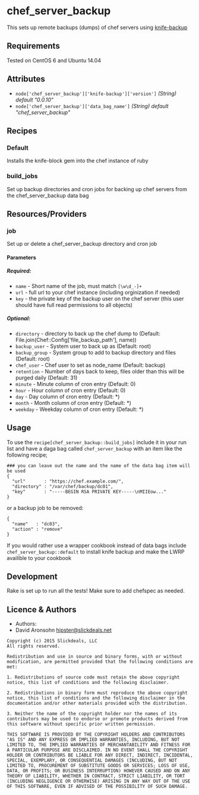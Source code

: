 # chef_server_backup

This sets up remote backups (dumps) of chef servers using [knife-backup](https://github.com/mdxp/knife-backup)

## Requirements
Tested on CentOS 6 and Ubuntu 14.04

## Attributes
* `node['chef_server_backup']['knife-backup']['version']` *(String) default "0.0.10"*
* `node['chef_server_backup']['data_bag_name']` *(String) default "chef_server_backup"*

## Recipes
### Default
Installs the knife-block gem into the chef instance of ruby

### build_jobs
Set up backup directories and cron jobs for backing up chef servers from the chef_server_backup data bag

## Resources/Providers
### job
Set up or delete a chef_server_backup directory and cron job

#### Parameters
##### Required:
* `name` - Short name of the job, must match `[\w\d_-]+`
* `url` - full url to your chef instance (including orginization if needed)
* `key` - the private key of the backup user on the chef server (this user should have full read permissions to all objects)

##### Optional:
- `directory` - directory to back up the chef dump to (Default: File.join(Chef::Config['file_backup_path'], name))
- `backup_user` - System user to back up as (Default: root)
- `backup_group` - System group to add to backup directory and files (Default: root)
- `chef_user` - Chef user to set as node_name (Default: backup)
- `retention` - Number of days back to keep, files older than this will be purged daily (Default: 31)
- `minute` - Minute column of cron entry (Default: 0)
- `hour` - Hour column of cron entry (Default: 0)
- `day` - Day column of cron entry (Default: *)
- `month` - Month column of cron entry (Default: *)
- `weekday` - Weekday column of cron entry (Default: *)

## Usage
To use the `recipe[chef_server_backup::build_jobs]` include it in your run list and have a daga bag called `chef_server_backup` with an item like the following recipe;

```
### you can leave out the name and the name of the data bag item will be used
{
  "url"       : "https://chef.example.com/",
  "directory" : "/var/chef/backup/dc01",
  "key"       : "-----BEGIN RSA PRIVATE KEY-----\nMIIEow..."
}
```

or a backup job to be removed:

```
{
  "name"   : "dc03",
  "action" : "remove"
}
```

If you would rather use a wrapper cookbook instead of data bags include `chef_server_backup::default` to install knife backup and make the LWRP availible to your cookbook

## Development
Rake is set up to run all the tests! Make sure to add chefspec as needed.

## Licence & Authors
- Authors:
 - David Aronsohn <hipster@slickdeals.net>

```text
Copyright (c) 2015 Slickdeals, LLC
All rights reserved.

Redistribution and use in source and binary forms, with or without modification, are permitted provided that the following conditions are met:

1. Redistributions of source code must retain the above copyright notice, this list of conditions and the following disclaimer.

2. Redistributions in binary form must reproduce the above copyright notice, this list of conditions and the following disclaimer in the documentation and/or other materials provided with the distribution.

3. Neither the name of the copyright holder nor the names of its contributors may be used to endorse or promote products derived from this software without specific prior written permission.

THIS SOFTWARE IS PROVIDED BY THE COPYRIGHT HOLDERS AND CONTRIBUTORS "AS IS" AND ANY EXPRESS OR IMPLIED WARRANTIES, INCLUDING, BUT NOT LIMITED TO, THE IMPLIED WARRANTIES OF MERCHANTABILITY AND FITNESS FOR A PARTICULAR PURPOSE ARE DISCLAIMED. IN NO EVENT SHALL THE COPYRIGHT HOLDER OR CONTRIBUTORS BE LIABLE FOR ANY DIRECT, INDIRECT, INCIDENTAL, SPECIAL, EXEMPLARY, OR CONSEQUENTIAL DAMAGES (INCLUDING, BUT NOT LIMITED TO, PROCUREMENT OF SUBSTITUTE GOODS OR SERVICES; LOSS OF USE, DATA, OR PROFITS; OR BUSINESS INTERRUPTION) HOWEVER CAUSED AND ON ANY THEORY OF LIABILITY, WHETHER IN CONTRACT, STRICT LIABILITY, OR TORT (INCLUDING NEGLIGENCE OR OTHERWISE) ARISING IN ANY WAY OUT OF THE USE OF THIS SOFTWARE, EVEN IF ADVISED OF THE POSSIBILITY OF SUCH DAMAGE.
```
